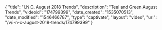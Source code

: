 {
    "title": "I.N.C. August 2018 Trends",
    "description": "Teal and Green August Trends",
    "videoid": "174799399",
    "date_created": "1535070513",
    "date_modified": "1546466787",
    "type": "captivate",
    "layout": "video",
    "url": "\/v\/i-n-c-august-2018-trends\/174799399"
}